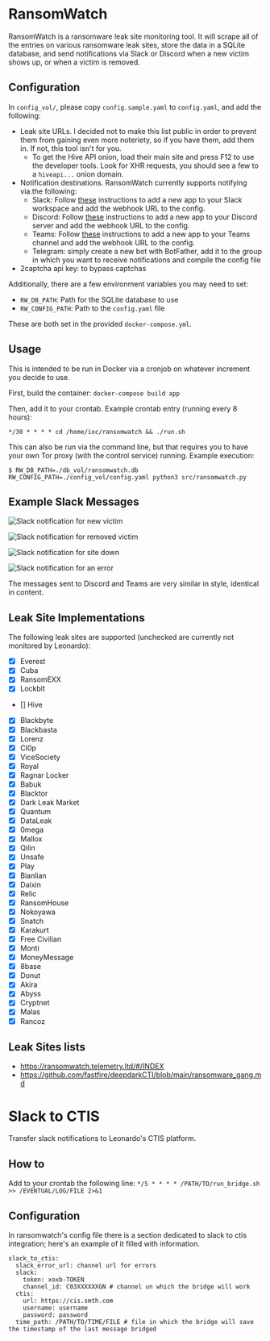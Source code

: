 # RansomWatch

RansomWatch is a ransomware leak site monitoring tool. It will scrape all of the entries on various ransomware leak sites, store the data in a SQLite database, and send notifications via Slack or Discord when a new victim shows up, or when a victim is removed.

## Configuration

In `config_vol/`, please copy `config.sample.yaml` to `config.yaml`, and add the following:

* Leak site URLs. I decided not to make this list public in order to prevent them from gaining even more noteriety, so if you have them, add them in. If not, this tool isn't for you.
  * To get the Hive API onion, load their main site and press F12 to use the developer tools. Look for XHR requests, you should see a few to a `hiveapi...` onion domain.
* Notification destinations. RansomWatch currently supports notifying via.the following:
  * Slack: Follow [these](https://api.slack.com/messaging/webhooks) instructions to add a new app to your Slack workspace and add the webhook URL to the config.
  * Discord: Follow [these](https://support.discord.com/hc/en-us/articles/228383668-Intro-to-Webhooks) instructions to add a new app to your Discord server and add the webhook URL to the config.
  * Teams: Follow [these](https://docs.microsoft.com/en-us/microsoftteams/platform/webhooks-and-connectors/how-to/add-incoming-webhook) instructions to add a new app to your Teams channel and add the webhook URL to the config.
  * Telegram: simply create a new bot with BotFather, add it to the group in which you want to receive notifications and compile the config file
* 2captcha api key: to bypass captchas

Additionally, there are a few environment variables you may need to set:

* `RW_DB_PATH`: Path for the SQLite database to use
* `RW_CONFIG_PATH`: Path to the `config.yaml` file

These are both set in the provided `docker-compose.yml`.

## Usage

This is intended to be run in Docker via a cronjob on whatever increment you decide to use.

First, build the container: `docker-compose build app`

Then, add it to your crontab. Example crontab entry (running every 8 hours):

```
*/30 * * * * cd /home/ioc/ransomwatch && ./run.sh
```

This can also be run via the command line, but that requires you to have your own Tor proxy (with the control service) running. Example execution:

```
$ RW_DB_PATH=./db_vol/ransomwatch.db RW_CONFIG_PATH=./config_vol/config.yaml python3 src/ransomwatch.py
```

## Example Slack Messages

![Slack notification for new victim](/img/slack_example_new_victim.png)

![Slack notification for removed victim](/img/slack_example_removed_victim.png)

![Slack notification for site down](/img/slack_example_site_down.png)

![Slack notification for an error](/img/slack_example_error.png)

The messages sent to Discord and Teams are very similar in style, identical in content.

## Leak Site Implementations

The following leak sites are supported (unchecked are currently not monitored by Leonardo):

- [x] Everest
- [X] Cuba
- [X] RansomEXX
- [X] Lockbit
- [] Hive
- [X] Blackbyte
- [X] Blackbasta
- [X] Lorenz
- [X] Cl0p
- [X] ViceSociety
- [X] Royal
- [X] Ragnar Locker
- [X] Babuk
- [X] Blacktor
- [X] Dark Leak Market
- [X] Quantum
- [X] DataLeak
- [X] 0mega
- [X] Mallox
- [X] Qilin
- [X] Unsafe
- [X] Play
- [X] Bianlian
- [X] Daixin
- [X] Relic
- [X] RansomHouse
- [X] Nokoyawa
- [X] Snatch
- [X] Karakurt
- [X] Free Civilian
- [X] Monti
- [X] MoneyMessage
- [X] 8base
- [X] Donut
- [X] Akira
- [X] Abyss
- [X] Cryptnet
- [X] Malas
- [X] Rancoz

## Leak Sites lists

- https://ransomwatch.telemetry.ltd/#/INDEX
- https://github.com/fastfire/deepdarkCTI/blob/main/ransomware_gang.md

# Slack to CTIS

Transfer slack notifications to Leonardo's CTIS platform.

## How to

Add to your crontab the following line: `*/5 * * * * /PATH/TO/run_bridge.sh >> /EVENTUAL/LOG/FILE 2>&1`

## Configuration

In ransomwatch's config file there is a section dedicated to slack to ctis integration; here's an example of it filled with information.

```
slack_to_ctis:
  slack_error_url: channel url for errors
  slack:
    token: xoxb-TOKEN
    channel_id: C03XXXXXXGN # channel un which the bridge will work
  ctis:
    url: https://cis.smth.com
    username: username
    password: password
  time_path: /PATH/TO/TIME/FILE # file in which the bridge will save the timestamp of the last message bridged
```
